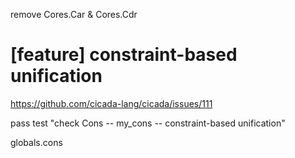 remove Cores.Car & Cores.Cdr

# [feature] constraint-based unification

https://github.com/cicada-lang/cicada/issues/111

pass test "check Cons -- my_cons -- constraint-based unification"

globals.cons
